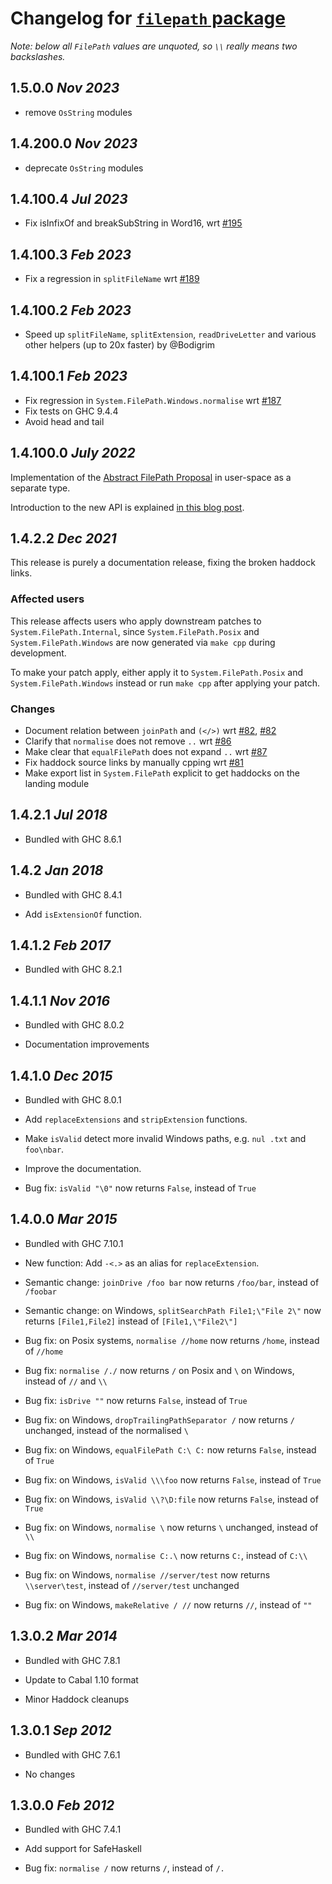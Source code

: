 # Changelog for [`filepath` package](http://hackage.haskell.org/package/filepath)

_Note: below all `FilePath` values are unquoted, so `\\` really means two backslashes._

## 1.5.0.0 *Nov 2023*

* remove `OsString` modules

## 1.4.200.0 *Nov 2023*

* deprecate `OsString` modules

## 1.4.100.4 *Jul 2023*

* Fix isInfixOf and breakSubString in Word16, wrt [#195](https://github.com/haskell/filepath/issues/195)

## 1.4.100.3 *Feb 2023*

* Fix a regression in `splitFileName` wrt [#189](https://github.com/haskell/filepath/pull/189)

## 1.4.100.2 *Feb 2023*

* Speed up `splitFileName`, `splitExtension`, `readDriveLetter` and various other helpers (up to 20x faster) by @Bodigrim

## 1.4.100.1 *Feb 2023*

* Fix regression in `System.FilePath.Windows.normalise` wrt [#187](https://github.com/haskell/filepath/issues/187)
* Fix tests on GHC 9.4.4
* Avoid head and tail

## 1.4.100.0 *July 2022*

Implementation of the [Abstract FilePath Proposal](https://gitlab.haskell.org/ghc/ghc/-/wikis/proposal/abstract-file-path)
in user-space as a separate type.

Introduction to the new API is explained [in this blog post](https://hasufell.github.io/posts/2022-06-29-fixing-haskell-filepaths.html).

## 1.4.2.2 *Dec 2021*

This release is purely a documentation release, fixing the broken haddock links.

### Affected users

This release affects users who apply downstream patches to `System.FilePath.Internal`,
since `System.FilePath.Posix` and `System.FilePath.Windows` are now generated via `make cpp`
during development.

To make your patch apply, either apply it to `System.FilePath.Posix` and `System.FilePath.Windows`
instead or run `make cpp` after applying your patch.

### Changes

* Document relation between `joinPath` and `(</>)` wrt [#82](https://github.com/haskell/filepath/issues/82), [#82](https://github.com/haskell/filepath/issues/86)
* Clarify that `normalise` does not remove `..` wrt [#86](https://github.com/haskell/filepath/issues/86)
* Make clear that `equalFilePath` does not expand `..` wrt [#87](https://github.com/haskell/filepath/issues/87)
* Fix haddock source links by manually cpping wrt [#81](https://github.com/haskell/filepath/issues/81)
* Make export list in `System.FilePath` explicit to get haddocks on the landing module


## 1.4.2.1 *Jul 2018*

 * Bundled with GHC 8.6.1

## 1.4.2 *Jan 2018*

 * Bundled with GHC 8.4.1

 * Add `isExtensionOf` function.

## 1.4.1.2  *Feb 2017*

 * Bundled with GHC 8.2.1

## 1.4.1.1  *Nov 2016*

 * Bundled with GHC 8.0.2

 * Documentation improvements

## 1.4.1.0  *Dec 2015*

 * Bundled with GHC 8.0.1

 * Add `replaceExtensions` and `stripExtension` functions.

 * Make `isValid` detect more invalid Windows paths, e.g. `nul .txt` and `foo\nbar`.

 * Improve the documentation.

 * Bug fix: `isValid "\0"` now returns `False`, instead of `True`

## 1.4.0.0  *Mar 2015*

  * Bundled with GHC 7.10.1

  * New function: Add `-<.>` as an alias for `replaceExtension`.

  * Semantic change: `joinDrive /foo bar` now returns `/foo/bar`, instead of `/foobar`

  * Semantic change: on Windows, `splitSearchPath File1;\"File 2\"` now returns `[File1,File2]` instead of `[File1,\"File2\"]`

  * Bug fix: on Posix systems, `normalise //home` now returns `/home`, instead of `//home`

  * Bug fix: `normalise /./` now returns `/` on Posix and `\` on Windows, instead of `//` and `\\`

  * Bug fix: `isDrive ""` now returns `False`, instead of `True`

  * Bug fix: on Windows, `dropTrailingPathSeparator /` now returns `/` unchanged, instead of the normalised `\`

  * Bug fix: on Windows, `equalFilePath C:\ C:` now returns `False`, instead of `True`

  * Bug fix: on Windows, `isValid \\\foo` now returns `False`, instead of `True`

  * Bug fix: on Windows, `isValid \\?\D:file` now returns `False`, instead of `True`

  * Bug fix: on Windows, `normalise \` now returns `\` unchanged, instead of `\\`

  * Bug fix: on Windows, `normalise C:.\` now returns `C:`, instead of `C:\\`

  * Bug fix: on Windows, `normalise //server/test` now returns `\\server\test`, instead of `//server/test` unchanged

  * Bug fix: on Windows, `makeRelative / //` now returns `//`, instead of `""`

## 1.3.0.2  *Mar 2014*

  * Bundled with GHC 7.8.1

  * Update to Cabal 1.10 format

  * Minor Haddock cleanups

## 1.3.0.1  *Sep 2012*

  * Bundled with GHC 7.6.1

  * No changes

## 1.3.0.0  *Feb 2012*

  * Bundled with GHC 7.4.1

  * Add support for SafeHaskell

  * Bug fix: `normalise /` now returns `/`, instead of `/.`
